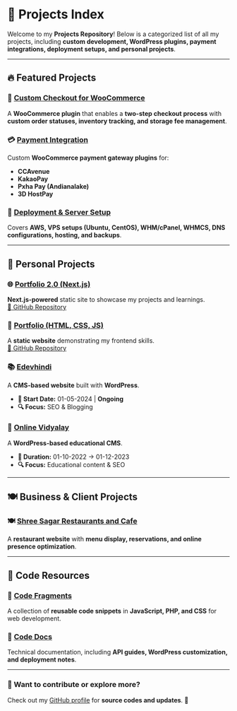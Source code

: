 # 📂 Projects Index

Welcome to my **Projects Repository**! Below is a categorized list of all my projects, including **custom development, WordPress plugins, payment integrations, deployment setups, and personal projects**.

---

## 🔥 Featured Projects

### 🛒 [Custom Checkout for WooCommerce](../projects/custom-checkout-for-woo.md)
A **WooCommerce plugin** that enables a **two-step checkout process** with **custom order statuses, inventory tracking, and storage fee management**.

### 💳 [Payment Integration](../projects/payment-integrations.md)
Custom **WooCommerce payment gateway plugins** for:
- **CCAvenue**
- **KakaoPay**
- **Pxha Pay (Andianalake)**
- **3D HostPay**

### 🚀 [Deployment & Server Setup](../projects/hosting-and-deployment.md)
Covers **AWS, VPS setups (Ubuntu, CentOS), WHM/cPanel, WHMCS, DNS configurations, hosting, and backups**.

---

## 🎨 Personal Projects

### 🌐 [Portfolio 2.0 (Next.js)](https://portfolio-2-0-theta-topaz.vercel.app/)
**Next.js-powered** static site to showcase my projects and learnings.  
[📂 GitHub Repository](https://github.com/heera9331/portfolio-2.0)

### 🎨 [Portfolio (HTML, CSS, JS)](https://edevhindi.com/portfolio/)
A **static website** demonstrating my frontend skills.  
[📂 GitHub Repository](https://github.com/heera9331/portfolio)

### 📚 [Edevhindi](https://www.edevhindi.com)
A **CMS-based website** built with **WordPress**.  
- **📅 Start Date:** 01-05-2024 | **Ongoing**
- **🔍 Focus:** SEO & Blogging  

### 📖 [Online Vidyalay](https://www.onlinevidyalay.com)
A **WordPress-based educational CMS**.  
- **📅 Duration:** 01-10-2022 → 01-12-2023  
- **🔍 Focus:** Educational content & SEO  

---

## 🍽️ Business & Client Projects

### 🍽️ [Shree Sagar Restaurants and Cafe](../projects/personal-projects.md)
A **restaurant website** with **menu display, reservations, and online presence optimization**.

---

## 🧩 Code Resources

### 🧩 [Code Fragments](../projects//personal-projects.md)
A collection of **reusable code snippets** in **JavaScript, PHP, and CSS** for web development.

### 📜 [Code Docs](../projects/)
Technical documentation, including **API guides, WordPress customization, and deployment notes**.

---

### 📌 Want to contribute or explore more?  
Check out my [GitHub profile](https://github.com/heera9331) for **source codes and updates**. 🚀
